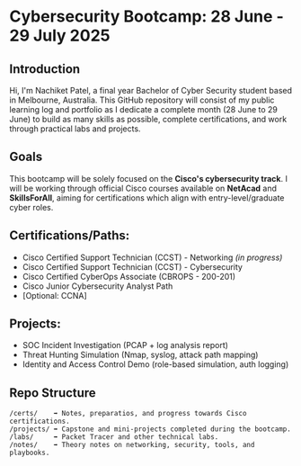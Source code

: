 # Cybersecurity Bootcamp: 28 June - 29 July 2025

## Introduction
Hi, I'm Nachiket Patel, a final year Bachelor of Cyber Security student based in Melbourne, Australia. This GitHub repository will consist of my public learning log and portfolio as I dedicate a complete month (28 June to 29 June) to build as many skills as possible, complete certifications, and work through practical labs and projects.

## Goals
This bootcamp will be solely focused on the **Cisco's cybersecurity track**. I will be working through official Cisco courses available on **NetAcad** and **SkillsForAll**, aiming for certifications which align with entry-level/graduate cyber roles.

## Certifications/Paths:
- Cisco Certified Support Technician (CCST) - Networking *(in progress)*
- Cisco Certified Support Technician (CCST) - Cybersecurity 
- Cisco Certified CyberOps Associate (CBROPS - 200-201)
- Cisco Junior Cybersecurity Analyst Path
- [Optional: CCNA]

## Projects:
- SOC Incident Investigation (PCAP + log analysis report)
- Threat Hunting Simulation (Nmap, syslog, attack path mapping)
- Identity and Access Control Demo (role-based simulation, auth logging)


## Repo Structure
```
/certs/    ➡️ Notes, preparatios, and progress towards Cisco certifications.  
/projects/ ➡️ Capstone and mini-projects completed during the bootcamp.  
/labs/     ➡️ Packet Tracer and other technical labs.  
/notes/    ➡️ Theory notes on networking, security, tools, and playbooks.  
```

